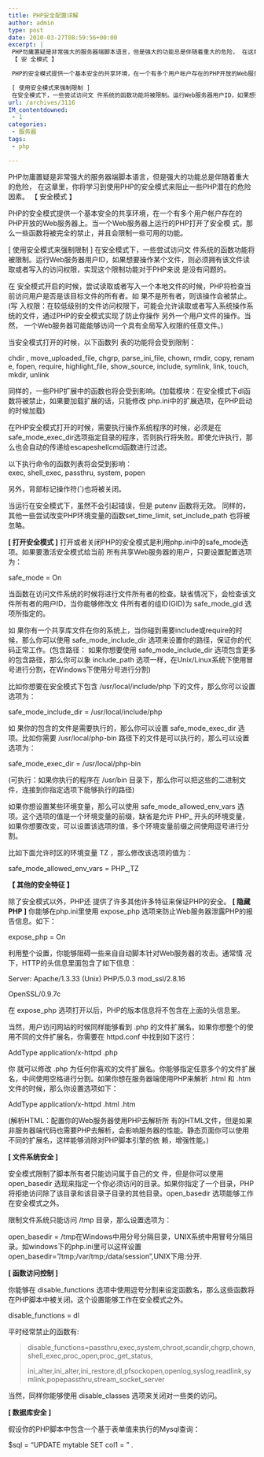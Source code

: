 ```yaml
---
title: PHP安全配置详解
author: admin
type: post
date: 2010-03-27T08:59:56+00:00
excerpt: |
 PHP勿庸置疑是非常强大的服务器端脚本语言，但是强大的功能总是伴随着重大的危险， 在这章里，你将学习到使用PHP的安全模式来阻止一些PHP潜在的危险因素。
 【 安 全模式 】

 PHP的安全模式提供一个基本安全的共享环境，在一个有多个用户帐户存在的PHP开放的Web服务器上。当一个Web服务器上运行的PHP打开了安全模 式，那么一些函数将被完全的禁止，并且会限制一些可用的功能。

 [ 使用安全模式来强制限制 ]
 在安全模式下，一些尝试访问文 件系统的函数功能将被限制。运行Web服务器用户ID，如果想要操作某个文件，则必须拥有该文件读取或者写入的访问权限，实现这个限制功能对于PHP来说 是没有问题的。
url: /archives/3116
IM_contentdowned:
 - 1
categories:
 - 服务器
tags:
 - php

---
```

PHP勿庸置疑是非常强大的服务器端脚本语言，但是强大的功能总是伴随着重大的危险， 在这章里，你将学习到使用PHP的安全模式来阻止一些PHP潜在的危险因素。
【 安全模式 】

PHP的安全模式提供一个基本安全的共享环境，在一个有多个用户帐户存在的PHP开放的Web服务器上。当一个Web服务器上运行的PHP打开了安全模 式，那么一些函数将被完全的禁止，并且会限制一些可用的功能。

[ 使用安全模式来强制限制 ]
在安全模式下，一些尝试访问文 件系统的函数功能将被限制。运行Web服务器用户ID，如果想要操作某个文件，则必须拥有该文件读取或者写入的访问权限，实现这个限制功能对于PHP来说 是没有问题的。

在 安全模式开启的时候，尝试读取或者写入一个本地文件的时候，PHP将检查当前访问用户是否是该目标文件的所有者。如 果不是所有者，则该操作会被禁止。(写 入权限：在较低级别的文件访问权限下，可能会允许读取或者写入系统操作系统的文件，通过PHP的安全模式实现了防止你操作 另外一个用户文件的操作。当然， 一个Web服务器可能能够访问一个具有全局写入权限的任意文件。)

当安全模式打开的时候，以下函数列 表的功能将会受到限制：

chdir , move\_uploaded\_file, chgrp, parse\_ini\_file, chown, rmdir, copy, rename, fopen, require, highlight\_file, show\_source, include, symlink, link, touch, mkdir, unlink

同样的，一些PHP扩展中的函数也将会受到影响。(加载模块：在安全模式下dl函数将被禁止，如果要加载扩展的话，只能修改 php.ini中的扩展选项，在PHP启动的时候加载)

在PHP安全模式打开的时候，需要执行操作系统程序的时候，必须是在 safe\_mode\_exec_dir选项指定目录的程序，否则执行将失败。即使允许执行，那么也会自动的传递给escapeshellcmd函数进行过滤。

以下执行命令的函数列表将会受到影响：
exec, shell_exec, passthru, system, popen

另外，背部标记操作符(\`)也将被关闭。

当运行在安全模式下，虽然不会引起错误，但是 putenv 函数将无效。 同样的，其他一些尝试改变PHP环境变量的函数set\_time\_limit, set\_include\_path 也将被忽略。

**[ 打开安全模式 ]**
打开或者关闭PHP的安全模式是利用php.ini中的safe_mode选项。如果要激活安全模式给当前 所有共享Web服务器的用户，只要设置配置选项为：

safe_mode = On

当函数在访问文件系统的时候将进行文件所有者的检查。缺省情况下，会检查该文件所有者的用户ID，当你能够修改文 件所有者的组ID(GID)为 safe\_mode\_gid 选项所指定的。

如 果你有一个共享库文件在你的系统上，当你碰到需要include或require的时候，那么你可以使用 safe\_mode\_include\_dir 选项来设置你的路径，保证你的代码正常工作。(包含路径： 如果你想要使用 safe\_mode\_include\_dir 选项包含更多的包含路径，那么你可以象 include_path 选项一样，在Unix/Linux系统下使用冒号进行分割，在Windows下使用分号进行分割)

比如你想要在安全模式下包含 /usr/local/include/php 下的文件，那么你可以设置选项为：

safe_mode_include_dir = /usr/local/include/php

如 果你的包含的文件是需要执行的，那么你可以设置 safe\_mode\_exec_dir 选项。比如你需要 /usr/local/php-bin 路径下的文件是可以执行的，那么可以设置选项为：

safe_mode_exec_dir = /usr/local/php-bin

(可执行：如果你执行的程序在 /usr/bin 目录下，那么你可以把这些的二进制文件，连接到你指定选项下能够执行的路径)

如果你想设置某些环境变量，那么可以使用 safe\_mode\_allowed\_env\_vars 选项。这个选项的值是一个环境变量的前缀，缺省是允许 PHP_ 开头的环境变量，如果你想要改变，可以设置该选项的值，多个环境变量前缀之间使用逗号进行分割。

比如下面允许时区的环境变量 TZ ，那么修改该选项的值为：

safe_mode_allowed_env_vars = PHP_,TZ

**【 其他的安全特征 】**

除了安全模式以外，PHP还 提供了许多其他许多特征来保证PHP的安全。
**[ 隐藏PHP ]**
你能够在php.ini里使用 expose_php 选项来防止Web服务器泄露PHP的报告信息。如下：

expose_php = On

利用整个设置，你能够阻碍一些来自自动脚本针对Web服务器的攻击。通常情 况下，HTTP的头信息里面包含了如下信息：

Server: Apache/1.3.33 (Unix) PHP/5.0.3 mod_ssl/2.8.16

 OpenSSL/0.9.7c

在 expose_php 选项打开以后，PHP的版本信息将不包含在上面的头信息里。

当然，用户访问网站的时候同样能够看到 .php 的文件扩展名。如果你想整个的使用不同的文件扩展名，你需要在 httpd.conf 中找到如下这行：

AddType application/x-httpd .php

你 就可以修改 .php 为任何你喜欢的文件扩展名。你能够指定任意多个的文件扩展名，中间使用空格进行分割。如果你想在服务器端使用PHP来解析 .html 和 .htm 文件的时候，那么你设置选项如下：

AddType application/x-httpd .html .htm

(解析HTML：配置你的Web服务器使用PHP去解析所 有的HTML文件，但是如果非服务器端代码也需要PHP去解析，会影响服务器的性能。静态页面你可以使用不同的扩展名，这样能够消除对PHP脚本引擎的依 赖，增强性能。)

**[ 文件系统安全 ]**

安全模式限制了脚本所有者只能访问属于自己的文 件，但是你可以使用 open\_basedir 选现来指定一个你必须访问的目录。如果你指定了一个目录，PHP将拒绝访问除了该目录和该目录子目录的其他目录。open\_basedir 选项能够工作在安全模式之外。

限制文件系统只能访问 /tmp 目录，那么设置选项为：

open_basedir = /tmp在Windows中用分号分隔目录，UNIX系统中用冒号分隔目录。如windows下的php.ini里可以这样设置open_basedir=”/tmp;/var/tmp;/data/session”,UNIX下用:分开.

**[ 函数访问控制 ]**

你能够在 disable_functions 选项中使用逗号分割来设定函数名，那么这些函数将在PHP脚本中被关闭。这个设置能够工作在安全模式之外。

disable_functions = dl

平时经常禁止的函数有:

> disable\_functions=passthru,exec,system,chroot,scandir,chgrp,chown,shell\_exec,proc\_open,proc\_get_status,
>
> ini\_alter,ini\_alter,ini\_restore,dl,pfsockopen,openlog,syslog,readlink,symlink,popepassthru,stream\_socket_server

当然，同样你能够使用 disable_classes 选项来关闭对一些类的访问。

**[ 数据库安全 ]**

假设你的PHP脚本中包含一个基于表单值来执行的Mysql查询：

$sql = “UPDATE mytable SET col1 = ” .